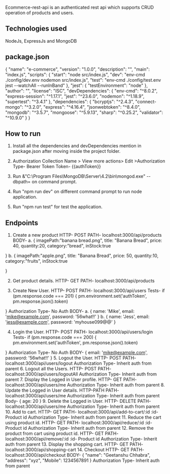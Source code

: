 Ecommerce-rest-api is an authenticated rest api which supports CRUD operation of products and users.

## Technologies used
NodeJs, ExpressJs and MongoDB

## package.json

{
  "name": "e-commerce",
  "version": "1.0.0",
  "description": "",
  "main": "index.js",
  "scripts": {
    "start": "node src/index.js",
    "dev": "env-cmd ./config/dev.env nodemon src/index.js",
    "test": "env-cmd ./config/test.env jest --watchAll --runInBand"
  },
  "jest": {
    "testEnvironment": "node"
  },
  "author": "",
  "license": "ISC",
  "devDependencies": {
    "env-cmd": "^8.0.2",
    "express-session": "^1.17.1",
    "jest": "^23.6.0",
    "nodemon": "^1.18.9",
    "supertest": "^3.4.1"
  },
  "dependencies": {
    "bcryptjs": "^2.4.3",
    "connect-mongo": "^3.2.0",
    "express": "^4.16.4",
    "jsonwebtoken": "^8.4.0",
    "mongodb": "^3.5.7",
    "mongoose": "^5.9.13",
    "sharp": "^0.25.2",
    "validator": "^10.9.0"
  }
}


## How to run
1. Install all the dependencies and devDependencies mention in package.json after moving inside the project folder.
2. Authorization
Collection Name > View more actions> Edit >Authorization
Type- Bearer Token
Token- {{authToken}}

3. Run &"C:\Program Files\MongoDB\Server\4.2\bin\mongod.exe" --dbpath=<Database path> on command prompt.
4. Run "npm run dev" on different command prompt to run node application.
5. Run "npm run test" for test the application. 


## Endpoints
1. Create a new product
HTTP- POST
PATH- localhost:3000/api/products
BODY-
a.
{
    imagePath:"banana bread.png",
    title: "Banana Bread",
    price: 40,
    quantity:20,
    category:"bread",
    inStock:true
    
}
b.
{
    imagePath:"apple.png",
    title: "Banana Bread",
    price: 50,
    quantity:10,
    category:"fruits",
    inStock:true
    
}

2. Get product details.
HTTP- GET
PATH- localhost:3000/api/products

3. Create New User.
HTTP- POST
PATH- localhost:3000/api/users
Tests-
if (pm.response.code === 201) {
    pm.environment.set('authToken', pm.response.json().token)

}
Authorization Type- No Auth
BODY- 
a.
{
    name: 'Mike',
    email: 'mike@example.com',
    password: '56what!!'
}
b.
{
    name: 'Jess',
    email: 'jess@example.com',
    password: 'myhouse099@@'
}

4. Login the User.
HTTP- POST
PATH- localhost:3000/api/users/login
Tests-
if (pm.response.code === 200) {
    pm.environment.set('authToken', pm.response.json().token)

}
Authorization Type- No Auth
BODY-
{
    email: 'mike@example.com',
    password: '56what!!'
}
5. Logout the User.
HTTP- POST
PATH- localhost:3000/api/users/logout
Authorization Type- Inherit auth from parent
6. Logout all the Users.
HTTP- POST
PATH- localhost:3000/api/users/logoutAll
Authorization Type- Inherit auth from parent
7. Display the Logged in User profile.
HTTP- GET
PATH- localhost:3000/api/users/me
Authorization Type- Inherit auth from parent
8. Update the Logged in User details.
HTTP-PATH
PATH- localhost:3000/api/users/me
Authorization Type- Inherit auth from parent
Body-
{
    age: 20
}
9. Delete the Logged in User.
HTTP- DELETE
PATH- localhost:3000/api/users/me
Authorization Type- Inherit auth from parent
10. Add to cart.
HTTP- GET
PATH- localhost:3000/api/add-to-cart/:id
:id- Product id
Authorization Type- Inherit auth from parent
11. Reduce the cart using product id.
HTTP- GET
PATH- localhost:3000/api/reduce/:id
:id- Product id
Authorization Type- Inherit auth from parent
12. Remove the product from cart using product id.
HTTP- GET
PATH- localhost:3000/api/remove/:id
:id- Product id
Authorization Type- Inherit auth from parent
13. Display the shopping cart.
HTTP- GET
PATH- localhost:3000/api/shopping-cart
14. Checkout
HTTP- GET
PATH- localhost:3000/api/checkout
BODY-
{
    "name": "Geetanshu Chhabra",
	"address": "xyz",
	"Mobile": 1234567891
}
Authorization Type- Inherit auth from parent